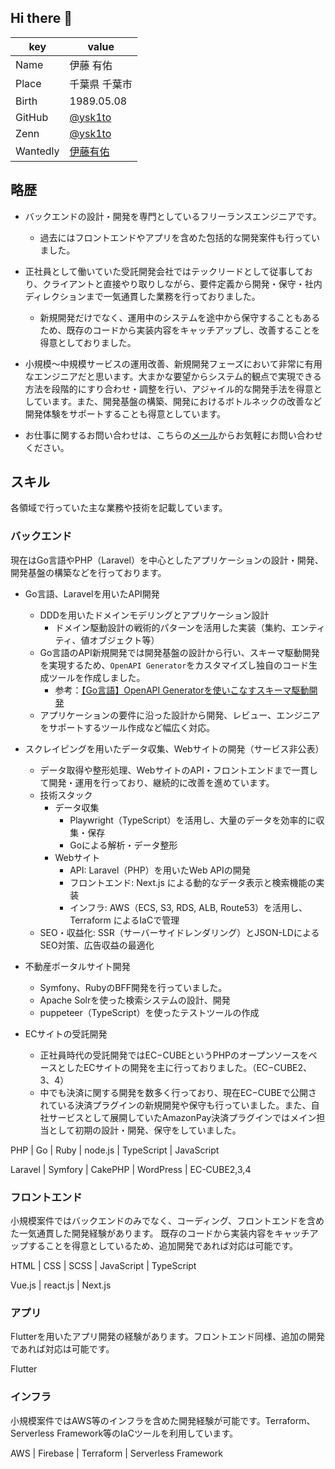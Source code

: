 ## Hi there 👋

|key|value|
|----|----|
|Name|伊藤 有佑|
|Place|千葉県 千葉市|
|Birth|1989.05.08|
|GitHub|[@ysk1to](https://github.com/ysk1to)|
|Zenn|[@ysk1to](https://zenn.dev/ysk1to)|
|Wantedly|[伊藤有佑](https://www.wantedly.com/id/ysk1to)|

## 略歴

* バックエンドの設計・開発を専門としているフリーランスエンジニアです。
  * 過去にはフロントエンドやアプリを含めた包括的な開発案件も行っていました。

* 正社員として働いていた受託開発会社ではテックリードとして従事しており、クライアントと直接やり取りしながら、要件定義から開発・保守・社内ディレクションまで一気通貫した業務を行っておりました。
  * 新規開発だけでなく、運用中のシステムを途中から保守することもあるため、既存のコードから実装内容をキャッチアップし、改善することを得意としておりました。

* 小規模〜中規模サービスの運用改善、新規開発フェーズにおいて非常に有用なエンジニアだと思います。大まかな要望からシステム的観点で実現できる方法を段階的にすり合わせ・調整を行い、アジャイル的な開発手法を得意としています。また、開発基盤の構築、開発におけるボトルネックの改善など開発体験をサポートすることも得意としています。

* お仕事に関するお問い合わせは、こちらの[メール](<mailto:yito@geel-web.jp>)からお気軽にお問い合わせください。

## スキル

各領域で行っていた主な業務や技術を記載しています。

### バックエンド

現在はGo言語やPHP（Laravel）を中心としたアプリケーションの設計・開発、開発基盤の構築などを行っております。

* Go言語、Laravelを用いたAPI開発
  * DDDを用いたドメインモデリングとアプリケーション設計
    * ドメイン駆動設計の戦術的パターンを活用した実装（集約、エンティティ、値オブジェクト等）
  * Go言語のAPI新規開発では開発基盤の設計から行い、スキーマ駆動開発を実現するため、`OpenAPI Generator`をカスタマイズし独自のコード生成ツールを作成しました。
    * 参考：[【Go言語】OpenAPI Generatorを使いこなすスキーマ駆動開発](https://zenn.dev/ysk1to/books/248fad8cb34abe)
  * アプリケーションの要件に沿った設計から開発、レビュー、エンジニアをサポートするツール作成など幅広く対応。

* スクレイピングを用いたデータ収集、Webサイトの開発（サービス非公表）
  * データ取得や整形処理、WebサイトのAPI・フロントエンドまで一貫して開発・運用を行っており、継続的に改善を進めています。
  * 技術スタック
    * データ収集
      * Playwright（TypeScript）を活用し、大量のデータを効率的に収集・保存
      * Goによる解析・データ整形
    * Webサイト
      * API: Laravel（PHP）を用いたWeb APIの開発
      * フロントエンド: Next.js による動的なデータ表示と検索機能の実装
      * インフラ: AWS（ECS, S3, RDS, ALB, Route53）を活用し、Terraform によるIaCで管理
  * SEO・収益化: SSR（サーバーサイドレンダリング）とJSON-LDによるSEO対策、広告収益の最適化

* 不動産ポータルサイト開発
  * Symfony、RubyのBFF開発を行っていました。
  * Apache Solrを使った検索システムの設計、開発
  * puppeteer（TypeScript）を使ったテストツールの作成

* ECサイトの受託開発
  * 正社員時代の受託開発ではEC−CUBEというPHPのオープンソースをベースとしたECサイトの開発を主に行っておりました。（EC−CUBE2、3、4）
  * 中でも決済に関する開発を数多く行っており、現在EC−CUBEで公開されている決済プラグインの新規開発や保守も行っていました。また、自社サービスとして展開していたAmazonPay決済プラグインではメイン担当として初期の設計・開発、保守をしていました。

PHP | Go | Ruby | node.js | TypeScript | JavaScript

Laravel | Symfory | CakePHP | WordPress | EC-CUBE2,3,4

### フロントエンド

小規模案件ではバックエンドのみでなく、コーディング、フロントエンドを含めた一気通貫した開発経験があります。
既存のコードから実装内容をキャッチアップすることを得意としているため、追加開発であれば対応は可能です。

HTML | CSS | SCSS | JavaScript | TypeScript

Vue.js | react.js | Next.js

### アプリ

Flutterを用いたアプリ開発の経験があります。フロントエンド同様、追加の開発であれば対応は可能です。

Flutter

### インフラ

小規模案件ではAWS等のインフラを含めた開発経験が可能です。Terraform、Serverless Framework等のIaCツールを利用しています。

AWS | Firebase | Terraform | Serverless Framework

<style>
.container {
    display: flex;
    flex-direction: row;
    align-items: stretch;
}

.tableContainer, .imageContainer {
    flex: 1;
}

@media (max-width: 600px) {
  .container {
    flex-direction: column;
  }
}
</style>

